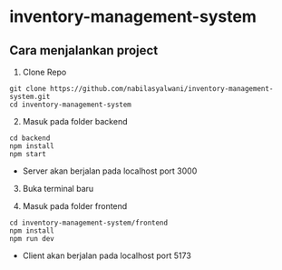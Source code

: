 # inventory-management-system

## Cara menjalankan project

1. Clone Repo
  
  ```
  git clone https://github.com/nabilasyalwani/inventory-management-system.git
  cd inventory-management-system
  ```

2. Masuk pada folder backend

  ```
  cd backend
  npm install
  npm start
  ```
  - Server akan berjalan pada localhost port 3000

3. Buka terminal baru 

4. Masuk pada folder frontend

  ```
  cd inventory-management-system/frontend
  npm install
  npm run dev
  ```
  - Client akan berjalan pada localhost port 5173
